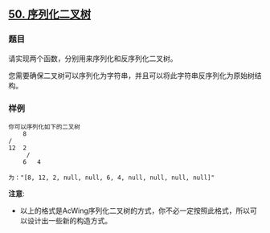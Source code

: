 ## [50. 序列化二叉树](https://www.acwing.com/problem/content/46/)

### 题目

请实现两个函数，分别用来序列化和反序列化二叉树。

您需要确保二叉树可以序列化为字符串，并且可以将此字符串反序列化为原始树结构。

### 样例

```
你可以序列化如下的二叉树
    8
/ 
12  2
     / 
    6   4

为："[8, 12, 2, null, null, 6, 4, null, null, null, null]"
```

**注意**:

- 以上的格式是AcWing序列化二叉树的方式，你不必一定按照此格式，所以可以设计出一些新的构造方式。
